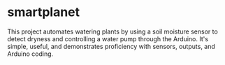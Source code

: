 # smartplanet
This project automates watering plants by using a soil moisture sensor to detect dryness and controlling a water pump through the Arduino. It's simple, useful, and demonstrates proficiency with sensors, outputs, and Arduino coding.
